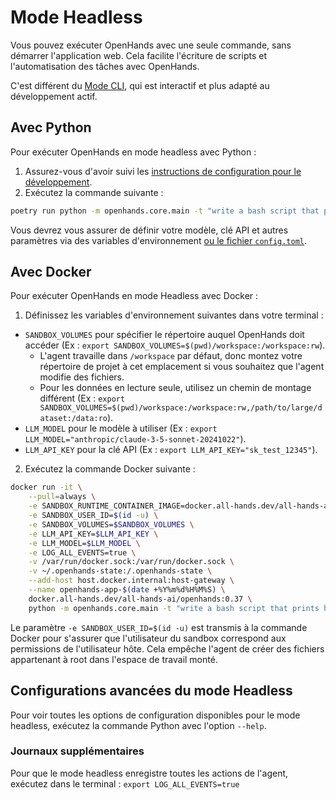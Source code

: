 # Mode Headless

Vous pouvez exécuter OpenHands avec une seule commande, sans démarrer l'application web.
Cela facilite l'écriture de scripts et l'automatisation des tâches avec OpenHands.

C'est différent du [Mode CLI](cli-mode), qui est interactif et plus adapté au développement actif.

## Avec Python

Pour exécuter OpenHands en mode headless avec Python :
1. Assurez-vous d'avoir suivi les [instructions de configuration pour le développement](https://github.com/All-Hands-AI/OpenHands/blob/main/Development.md).
2. Exécutez la commande suivante :
```bash
poetry run python -m openhands.core.main -t "write a bash script that prints hi"
```

Vous devrez vous assurer de définir votre modèle, clé API et autres paramètres via des variables d'environnement
[ou le fichier `config.toml`](https://github.com/All-Hands-AI/OpenHands/blob/main/config.template.toml).

## Avec Docker

Pour exécuter OpenHands en mode Headless avec Docker :

1. Définissez les variables d'environnement suivantes dans votre terminal :

- `SANDBOX_VOLUMES` pour spécifier le répertoire auquel OpenHands doit accéder (Ex : `export SANDBOX_VOLUMES=$(pwd)/workspace:/workspace:rw`).
  - L'agent travaille dans `/workspace` par défaut, donc montez votre répertoire de projet à cet emplacement si vous souhaitez que l'agent modifie des fichiers.
  - Pour les données en lecture seule, utilisez un chemin de montage différent (Ex : `export SANDBOX_VOLUMES=$(pwd)/workspace:/workspace:rw,/path/to/large/dataset:/data:ro`).
- `LLM_MODEL` pour le modèle à utiliser (Ex : `export LLM_MODEL="anthropic/claude-3-5-sonnet-20241022"`).
- `LLM_API_KEY` pour la clé API (Ex : `export LLM_API_KEY="sk_test_12345"`).

2. Exécutez la commande Docker suivante :

```bash
docker run -it \
    --pull=always \
    -e SANDBOX_RUNTIME_CONTAINER_IMAGE=docker.all-hands.dev/all-hands-ai/runtime:0.37-nikolaik \
    -e SANDBOX_USER_ID=$(id -u) \
    -e SANDBOX_VOLUMES=$SANDBOX_VOLUMES \
    -e LLM_API_KEY=$LLM_API_KEY \
    -e LLM_MODEL=$LLM_MODEL \
    -e LOG_ALL_EVENTS=true \
    -v /var/run/docker.sock:/var/run/docker.sock \
    -v ~/.openhands-state:/.openhands-state \
    --add-host host.docker.internal:host-gateway \
    --name openhands-app-$(date +%Y%m%d%H%M%S) \
    docker.all-hands.dev/all-hands-ai/openhands:0.37 \
    python -m openhands.core.main -t "write a bash script that prints hi"
```

Le paramètre `-e SANDBOX_USER_ID=$(id -u)` est transmis à la commande Docker pour s'assurer que l'utilisateur du sandbox correspond aux permissions de l'utilisateur hôte. Cela empêche l'agent de créer des fichiers appartenant à root dans l'espace de travail monté.

## Configurations avancées du mode Headless

Pour voir toutes les options de configuration disponibles pour le mode headless, exécutez la commande Python avec l'option `--help`.

### Journaux supplémentaires

Pour que le mode headless enregistre toutes les actions de l'agent, exécutez dans le terminal : `export LOG_ALL_EVENTS=true`
